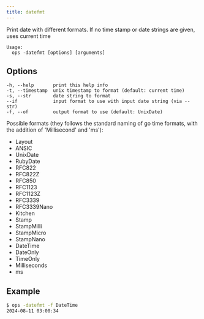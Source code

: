```yaml
---
title: datefmt
---
```


Print date with different formats. If no time stamp or date strings are given, uses current time

```text
Usage:
  ops -datefmt [options] [arguments]
```

## Options

```
-h, --help		 print this help info
-t, --timestamp	 unix timestamp to format (default: current time)
-s, --str 	  	 date string to format
--if			 input format to use with input date string (via --str)
-f, --of		 output format to use (default: UnixDate)
```

Possible formats (they follows the standard naming of go time formats, with the addition of 'Millisecond' and 'ms'):

- Layout
- ANSIC
- UnixDate
- RubyDate
- RFC822
- RFC822Z
- RFC850
- RFC1123
- RFC1123Z
- RFC3339
- RFC3339Nano
- Kitchen
- Stamp
- StampMilli
- StampMicro
- StampNano
- DateTime
- DateOnly
- TimeOnly
- Milliseconds
- ms

## Example

```bash
$ ops -datefmt -f DateTime
2024-08-11 03:00:34
```
